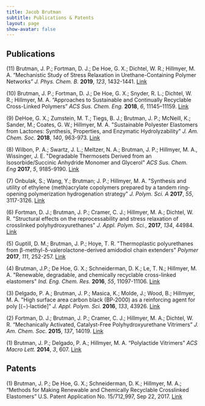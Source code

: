 ```yaml
---
title: Jacob Brutman
subtitle: Publications & Patents
layout: page
show-avatar: false
---
```


## Publications
(11) Brutman, J. P.; Fortman, D. J.; De Hoe, G. X.; Dichtel, W. R.; Hillmyer, M. A. “Mechanistic Study of Stress Relaxation in Urethane-Containing Polymer Networks” *J. Phys. Chem. B.* **2019**, *123*, 1432-1441. [Link](https://pubs.acs.org/doi/abs/10.1021/acs.jpcb.8b11489)

(10) Brutman, J. P.; Fortman, D. J.; De Hoe, G. X.; Snyder, R. L.; Dichtel, W. R.; Hillmyer, M. A. “Approaches to Sustainable and Continually Recyclable Cross-Linked Polymers” *ACS Sus. Chem. Eng.* **2018**, *6*, 11145–11159. [Link](https://pubs.acs.org/doi/abs/10.1021/acssuschemeng.8b02355)

(9) DeHoe, G. X.; Zumstein, M. T.; Tiegs, B. J.; Brutman, J. P.; McNeill, K.; Sander, M.; Coates, G. W.; Hillmyer, M. A. "Sustainable Polyester Elastomers from Lactones: Synthesis, Properties, and Enzymatic Hydrolyzability" *J. Am. Chem. Soc.* **2018**, *140*, 963-973. [Link](https://pubs.acs.org/doi/abs/10.1021/jacs.7b10173)

(8) Wilbon, P. A.; Swartz, J. L.; Meltzer, N. A.; Brutman, J. P.; Hillmyer, M. A., Wissinger, J. E. "Degradable Thermosets Derived from an Isosorbide/Succinic Anhydride Monomer and Glycerol" *ACS Sus. Chem. Eng* **2017**, *5*, 9185-9190. [Link](https://pubs.acs.org/doi/abs/10.1021/acssuschemeng.7b02096)

(7) Onbulak, S.; Wang, Y.; Brutman; J. P.; Hillmyer, M. A. "Synthesis and utility of ethylene (meth)acrylate copolymers prepared by a tandem ring‐opening polymerization hydrogenation strategy" *J. Polym. Sci. A* **2017**, *55*, 3117-3126. [Link](https://onlinelibrary.wiley.com/doi/full/10.1002/pola.28686)

(6) Fortman, D. J.; Brutman, J. P.; Cramer, C. J.; Hillmyer, M. A.; Dichtel, W. R. "Structural effects on the reprocessability and stress relaxation of crosslinked polyhydroxyurethanes" *J. Appl. Polym. Sci.*, **2017**, *134*, 44984. [Link](https://onlinelibrary.wiley.com/doi/full/10.1002/app.44984)

(5) Guptill, D. M.; Brutman, J. P.; Hoye, T. R. "Thermoplastic polyurethanes from β-methyl-δ-valerolactone-derived amidodiol chain extenders" *Polymer* **2017**, *111*, 252-257. [Link](https://www.sciencedirect.com/science/article/pii/S0032386117300599)

(4)	Brutman, J.P.; De Hoe, G. X.; Schneiderman, D. K.; Le, T. N.; Hillmyer, M. A. "Renewable, degradable, and chemically recyclable cross-linked elastomers" *Ind. Eng. Chem. Res.* **2016**, *55*, 11097-11106. [Link](https://pubs.acs.org/doi/abs/10.1021/acs.iecr.6b02931)

(3) Delgado, P. A.; Brutman, J. P.; Masica, K.; Molde, J.; Wood, B.; Hillmyer, M. A. "High surface area carbon black (BP‐2000) as a reinforcing agent for poly [(−)‐lactide]" *J. Appl. Polym. Sci.* **2016**, *133*, 43926. [Link](https://onlinelibrary.wiley.com/doi/abs/10.1002/app.43926)

(2)	Fortman, D. J.; Brutman, J. P.; Cramer, C. J.; Hillmyer, M. A.; Dichtel, W. R. “Mechanically Activated, Catalyst-Free Polyhydroxyurethane Vitrimers” *J. Am. Chem. Soc.* **2015**, *137*, 14019. [Link](https://pubs.acs.org/doi/abs/10.1021/jacs.5b08084)

(1) Brutman, J. P.; Delgado, P. A.; Hillmyer, M. A. “Polylactide Vitrimers” *ACS Macro Lett.* **2014**, *3*, 607. [Link](https://pubs.acs.org/doi/abs/10.1021/mz500269w)

## Patents
(1) Brutman, J. P.; De Hoe, G. X.; Schneiderman, D. K.; Hillmyer, M. A.; “Methods for Making Renewable and Chemically Recyclable Crosslinked Elastomers” U.S. Patent Application No. 15/712,997, Sep 22, 2017. [Link](https://patents.google.com/patent/US20180100041A1/en)
